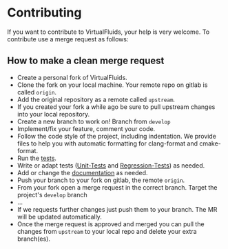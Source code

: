 # Contributing
If you want to contribute to VirtualFluids, your help is very welcome.
To contribute use a merge request as follows:

## How to make a clean merge request

- Create a personal fork of VirtualFluids.
- Clone the fork on your local machine. Your remote repo on gitlab is called `origin`.
- Add the original repository as a remote called `upstream`.
- If you created your fork a while ago be sure to pull upstream changes into your local repository.
- Create a new branch to work on! Branch from `develop`
- Implement/fix your feature, comment your code.
- Follow the code style of the project, including indentation. We provide files to help you with automatic formatting for clang-format and cmake-format.
- Run the <!-- DOXYGEN_MAKE_REF -->[tests](docs/pages/unit-tests).
- Write or adapt tests (<!-- DOXYGEN_MAKE_REF -->[Unit-Tests](docs/pages/unit-tests) and <!-- DOXYGEN_MAKE_REF -->[Regression-Tests](docs/pages/regression-tests)) as needed.
- Add or change the <!-- DOXYGEN_MAKE_REF -->[documentation](docs/pages/how-to-document-code) as needed.
- Push your branch to your fork on gitlab, the remote `origin`.
- From your fork open a merge request in the correct branch. Target the project's `develop` branch
- …
- If we requests further changes just push them to your branch. The MR will be updated automatically.
- Once the merge request is approved and merged you can pull the changes from `upstream` to your local repo and delete
your extra branch(es).

